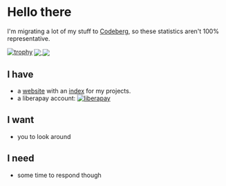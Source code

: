 # Hello there

I'm migrating a lot of my stuff to [Codeberg](https://codeberg.org/Riedler/), so these statistics aren't 100% representative.

[![trophy](https://github-profile-trophy.vercel.app/?username=RiedleroD&theme=onedark&no-frame=true&margin-w=4&title=-Reviews)](https://github.com/ryo-ma/github-profile-trophy)
<a href="https://github.com/anuraghazra/github-readme-stats">
  <img align="center" src="https://github-readme-stats.vercel.app/api?username=RiedleroD&count_private=true&theme=dracula&show_icons=true&disable_animations=true&hide_border=true"/>
</a>
<a href="https://github.com/anuraghazra/github-readme-stats">
  <img align="center" src="https://github-readme-stats.vercel.app/api/top-langs/?username=RiedleroD&theme=dracula&layout=compact&langs_count=8&hide_border=true"/>
</a>

## I have

- a [website](https://riedler.wien) with an [index](https://riedler.wien/coding/) for my projects.
- a liberapay account: [![liberapay](https://img.shields.io/liberapay/receives/Riedler.svg?logo=liberapay)](https://liberapay.com/Riedler/donate)

## I want

- you to look around

## I need

- some time to respond though
